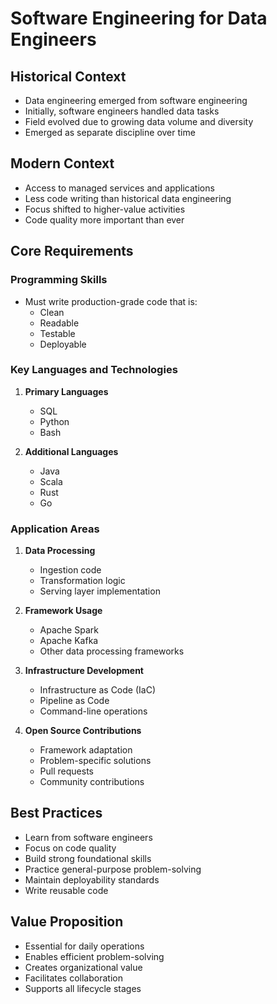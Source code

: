 # Software Engineering for Data Engineers

## Historical Context
- Data engineering emerged from software engineering
- Initially, software engineers handled data tasks
- Field evolved due to growing data volume and diversity
- Emerged as separate discipline over time

## Modern Context
- Access to managed services and applications
- Less code writing than historical data engineering
- Focus shifted to higher-value activities
- Code quality more important than ever

## Core Requirements

### Programming Skills
- Must write production-grade code that is:
  - Clean
  - Readable
  - Testable
  - Deployable

### Key Languages and Technologies
1. **Primary Languages**
   - SQL
   - Python
   - Bash

2. **Additional Languages**
   - Java
   - Scala
   - Rust
   - Go

### Application Areas
1. **Data Processing**
   - Ingestion code
   - Transformation logic
   - Serving layer implementation
   
2. **Framework Usage**
   - Apache Spark
   - Apache Kafka
   - Other data processing frameworks

3. **Infrastructure Development**
   - Infrastructure as Code (IaC)
   - Pipeline as Code
   - Command-line operations

4. **Open Source Contributions**
   - Framework adaptation
   - Problem-specific solutions
   - Pull requests
   - Community contributions

## Best Practices
- Learn from software engineers
- Focus on code quality
- Build strong foundational skills
- Practice general-purpose problem-solving
- Maintain deployability standards
- Write reusable code

## Value Proposition
- Essential for daily operations
- Enables efficient problem-solving
- Creates organizational value
- Facilitates collaboration
- Supports all lifecycle stages
